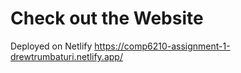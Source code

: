 # Check out the Website
Deployed on Netlify https://comp6210-assignment-1-drewtrumbaturi.netlify.app/
